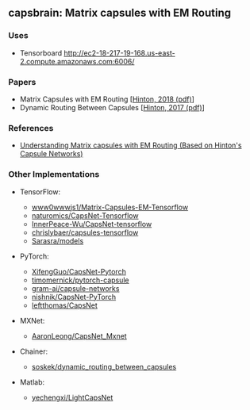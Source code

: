 ## capsbrain: Matrix capsules with EM Routing



### Uses

* Tensorboard http://ec2-18-217-19-168.us-east-2.compute.amazonaws.com:6006/


### Papers
* Matrix Capsules with EM Routing [[Hinton, 2018 (pdf)](https://openreview.net/pdf?id=HJWLfGWRb)]
* Dynamic Routing Between Capsules [[Hinton, 2017 (pdf)](https://arxiv.org/pdf/1710.09829.pdf)]

### References
* [Understanding Matrix capsules with EM Routing (Based on Hinton's Capsule Networks)](https://jhui.github.io/2017/11/14/Matrix-Capsules-with-EM-routing-Capsule-Network/)


### Other Implementations
- TensorFlow:
    - [www0wwwjs1/Matrix-Capsules-EM-Tensorflow](https://github.com/www0wwwjs1/Matrix-Capsules-EM-Tensorflow)
    - [naturomics/CapsNet-Tensorflow](https://github.com/naturomics/CapsNet-Tensorflow.git)   
    - [InnerPeace-Wu/CapsNet-tensorflow](https://github.com/InnerPeace-Wu/CapsNet-tensorflow)   
    - [chrislybaer/capsules-tensorflow](https://github.com/chrislybaer/capsules-tensorflow)
    - [Sarasra/models](https://github.com/Sarasra/models)
  
- PyTorch:
    - [XifengGuo/CapsNet-Pytorch](https://github.com/XifengGuo/CapsNet-Pytorch)
    - [timomernick/pytorch-capsule](https://github.com/timomernick/pytorch-capsule)
    - [gram-ai/capsule-networks](https://github.com/gram-ai/capsule-networks)
    - [nishnik/CapsNet-PyTorch](https://github.com/nishnik/CapsNet-PyTorch.git)
    - [leftthomas/CapsNet](https://github.com/leftthomas/CapsNet)

- MXNet:
    - [AaronLeong/CapsNet_Mxnet](https://github.com/AaronLeong/CapsNet_Mxnet)
  
- Chainer:
    - [soskek/dynamic_routing_between_capsules](https://github.com/soskek/dynamic_routing_between_capsules)

- Matlab:
    - [yechengxi/LightCapsNet](https://github.com/yechengxi/LightCapsNet)